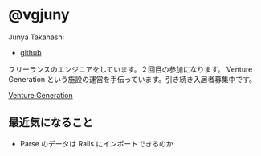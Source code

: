 # @vgjuny

Junya Takahashi

- [github](https://github.com/vgjuny)

フリーランスのエンジニアをしています。２回目の参加になります。
Venture Generation という施設の運営を手伝っています。引き続き入居者募集中です。

[Venture Generation](http://www.venturegeneration.jp/)

## 最近気になること

- Parse のデータは Rails にインポートできるのか
